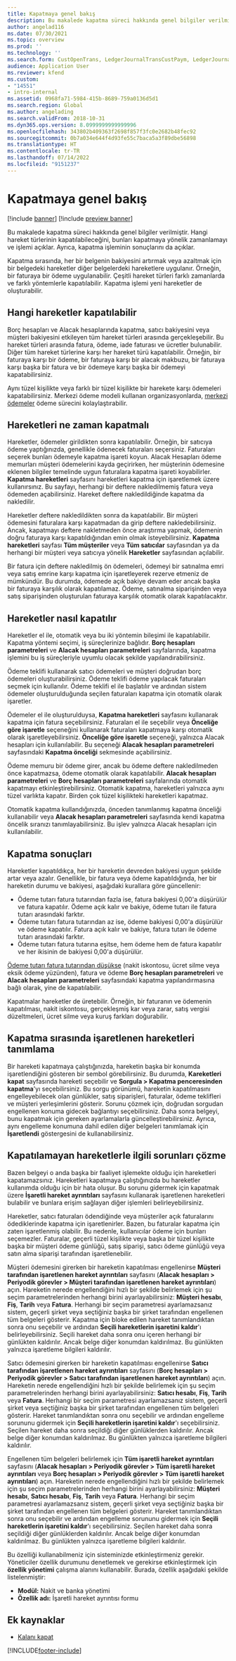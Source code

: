 ```yaml
---
title: Kapatmaya genel bakış
description: Bu makalede kapatma süreci hakkında genel bilgiler verilmiştir. Hangi hareket türlerinin kapatılabileceğini, bunları kapatmaya yönelik zamanlamayı ve işlemi açıklar. Ayrıca, kapatma işleminin sonuçlarını da açıklar.
author: angelad116
ms.date: 07/30/2021
ms.topic: overview
ms.prod: ''
ms.technology: ''
ms.search.form: CustOpenTrans, LedgerJournalTransCustPaym, LedgerJournalTransVendPaym, VendOpenTrans
audience: Application User
ms.reviewer: kfend
ms.custom:
- "14551"
- intro-internal
ms.assetid: 0968fa71-5984-415b-8689-759a0136d5d1
ms.search.region: Global
ms.author: angelading
ms.search.validFrom: 2018-10-31
ms.dyn365.ops.version: 8.0999999999999996
ms.openlocfilehash: 343802b409363f2698f857f3fc0e2682b48fec92
ms.sourcegitcommit: 0b7a034e644f4d93fe55c7baca5a3f89dbe56898
ms.translationtype: HT
ms.contentlocale: tr-TR
ms.lasthandoff: 07/14/2022
ms.locfileid: "9151237"
---
```

# <a name="settlement-overview"></a>Kapatmaya genel bakış

[!include [banner](../includes/banner.md)]
[!include [preview banner](../includes/preview-banner.md)]


Bu makalede kapatma süreci hakkında genel bilgiler verilmiştir. Hangi hareket türlerinin kapatılabileceğini, bunları kapatmaya yönelik zamanlamayı ve işlemi açıklar. Ayrıca, kapatma işleminin sonuçlarını da açıklar.

Kapatma sırasında, her bir belgenin bakiyesini artırmak veya azaltmak için bir belgedeki hareketler diğer belgelerdeki hareketlere uygulanır. Örneğin, bir faturaya bir ödeme uygulanabilir. Çeşitli hareket türleri farklı zamanlarda ve farklı yöntemlerle kapatılabilir. Kapatma işlemi yeni hareketler de oluşturabilir.

## <a name="what-transactions-can-be-settled"></a>Hangi hareketler kapatılabilir

Borç hesapları ve Alacak hesaplarında kapatma, satıcı bakiyesini veya müşteri bakiyesini etkileyen tüm hareket türleri arasında gerçekleşebilir. Bu hareket türleri arasında fatura, ödeme, iade faturası ve ücretler bulunabilir. Diğer tüm hareket türlerine karşı her hareket türü kapatılabilir. Örneğin, bir faturaya karşı bir ödeme, bir faturaya karşı bir alacak makbuzu, bir faturaya karşı başka bir fatura ve bir ödemeye karşı başka bir ödemeyi kapatabilirsiniz.

Aynı tüzel kişilikte veya farklı bir tüzel kişilikte bir harekete karşı ödemeleri kapatabilirsiniz. Merkezi ödeme modeli kullanan organizasyonlarda, [merkezi ödemeler](set-up-centralized-payments.md) ödeme sürecini kolaylaştırabilir.

## <a name="when-to-settle-transactions"></a>Hareketleri ne zaman kapatmalı

Hareketler, ödemeler girildikten sonra kapatılabilir. Örneğin, bir satıcıya ödeme yaptığınızda, genellikle ödenecek faturaları seçersiniz. Faturaları seçerek bunları ödemeyle kapatma işareti koyun. Alacak Hesapları ödeme memurları müşteri ödemelerini kayda geçirirken, her müşterinin ödemesine eklenen bilgiler temelinde uygun faturalara kapatma işareti koyabilirler. **Kapatma hareketleri** sayfasını hareketleri kapatma için işaretlemek üzere kullanırsınız. Bu sayfayı, herhangi bir deftere nakledilmemiş fatura veya ödemeden açabilirsiniz. Hareket deftere nakledildiğinde kapatma da nakledilir. 

Hareketler deftere nakledildikten sonra da kapatılabilir. Bir müşteri ödemesini faturalara karşı kapatmadan da girip deftere nakledebilirsiniz. Ancak, kapatmayı deftere nakletmeden önce araştırma yapmak, ödemenin doğru faturaya karşı kapatıldığından emin olmak isteyebilirsiniz. **Kapatma hareketleri** sayfası **Tüm müşteriler** veya **Tüm satıcılar** sayfasından ya da herhangi bir müşteri veya satıcıya yönelik **Hareketler** sayfasından açılabilir.

Bir fatura için deftere nakledilmiş ön ödemeleri, ödemeyi bir satınalma emri veya satış emrine karşı kapatma için işaretleyerek rezerve etmeniz de mümkündür. Bu durumda, ödemede açık bakiye devam eder ancak başka bir faturaya karşılık olarak kapatılamaz. Ödeme, satınalma siparişinden veya satış siparişinden oluşturulan faturaya karşılık otomatik olarak kapatılacaktır.

## <a name="how-to-settle-transactions"></a>Hareketler nasıl kapatılır

Hareketler el ile, otomatik veya bu iki yöntemin bileşimi ile kapatılabilir. Kapatma yöntemi seçimi, iş süreçlerinize bağlıdır. **Borç hesapları parametreleri** ve **Alacak hesapları parametreleri** sayfalarında, kapatma işlemini bu iş süreçleriyle uyumlu olacak şekilde yapılandırabilirsiniz.

Ödeme teklifi kullanarak satıcı ödemeleri ve müşteri doğrudan borç ödemeleri oluşturabilirsiniz. Ödeme teklifi ödeme yapılacak faturaları seçmek için kullanılır. Ödeme teklifi el ile başlatılır ve ardından sistem ödemeler oluşturulduğunda seçilen faturaları kapatma için otomatik olarak işaretler.

Ödemeler el ile oluşturulduysa, **Kapatma hareketleri** sayfasını kullanarak kapatma için fatura seçebilirsiniz. Faturaları el ile seçebilir veya **Önceliğe göre işaretle** seçeneğini kullanarak faturaları kapatmaya karşı otomatik olarak işaretleyebilirsiniz. **Önceliğe göre işaretle** seçeneği, yalnızca Alacak hesapları için kullanılabilir. Bu seçeneği **Alacak hesapları parametreleri** sayfasındaki **Kapatma önceliği** sekmesinde açabilirsiniz.

Ödeme memuru bir ödeme girer, ancak bu ödeme deftere nakledilmeden önce kapatmazsa, ödeme otomatik olarak kapatılabilir. **Alacak hesapları parametreleri** ve **Borç hesapları parametreleri** sayfalarında otomatik kapatmayı etkinleştirebilirsiniz. Otomatik kapatma, hareketleri yalnızca aynı tüzel varlıkta kapatır. Birden çok tüzel kişilikteki hareketleri kapatmaz.

Otomatik kapatma kullandığınızda, önceden tanımlanmış kapatma önceliği kullanabilir veya **Alacak hesapları parametreleri** sayfasında kendi kapatma öncelik sıranızı tanımlayabilirsiniz. Bu işlev yalnızca Alacak hesapları için kullanılabilir.

## <a name="results-of-settlement"></a>Kapatma sonuçları

Hareketler kapatıldıkça, her bir hareketin devreden bakiyesi uygun şekilde artar veya azalır. Genellikle, bir fatura veya ödeme kapatıldığında, her bir hareketin durumu ve bakiyesi, aşağıdaki kurallara göre güncellenir:

- Ödeme tutarı fatura tutarından fazla ise, fatura bakiyesi 0,00'a düşürülür ve fatura kapatılır. Ödeme açık kalır ve bakiye, ödeme tutarı ile fatura tutarı arasındaki farktır.
- Ödeme tutarı fatura tutarından az ise, ödeme bakiyesi 0,00'a düşürülür ve ödeme kapatılır. Fatura açık kalır ve bakiye, fatura tutarı ile ödeme tutarı arasındaki farktır.
- Ödeme tutarı fatura tutarına eşitse, hem ödeme hem de fatura kapatılır ve her ikisinin de bakiyesi 0,00'a düşürülür.

[Ödeme tutarı fatura tutarından düşükse](../accounts-payable/vendor-payments-partial-amount.md) (nakit iskontosu, ücret silme veya eksik ödeme yüzünden), fatura ve ödeme **Borç hesapları parametreleri** ve **Alacak hesapları parametreleri** sayfasındaki kapatma yapılandırmasına bağlı olarak, yine de kapatılabilir.

Kapatmalar hareketler de üretebilir. Örneğin, bir faturanın ve ödemenin kapatılması, nakit iskontosu, gerçekleşmiş kar veya zarar, satış vergisi düzeltmeleri, ücret silme veya kuruş farkları doğurabilir.

## <a name="identifying-marked-transactions-during-settlement"></a>Kapatma sırasında işaretlenen hareketleri tanımlama

Bir hareketi kapatmaya çalıştığınızda, hareketin başka bir konumda işaretlendiğini gösteren bir sembol görebilirsiniz. Bu durumda, **Kareketleri kapat** sayfasında hareketi seçebilir ve **Sorgula \> Kapatma penceresinden kapatma**'yı seçebilirsiniz. Bu sorgu görünümü, hareketin kapatılmasını engelleyebilecek olan günlükler, satış siparişleri, faturalar, ödeme teklifleri ve müşteri yerleşimlerini gösterir. Sorunu çözmek için, doğrudan sorgudan engellenen konuma gidecek bağlantıyı seçebilirsiniz. Daha sonra belgeyi, bunu kapatmak için gereken ayarlamalarla güncelleştirebilirsiniz. Ayrıca, aynı engelleme konumuna dahil edilen diğer belgeleri tanımlamak için **İşaretlendi** göstergesini de kullanabilirsiniz.

## <a name="resolve-issues-with-transactions-that-cant-be-settled"></a>Kapatılamayan hareketlerle ilgili sorunları çözme

Bazen belgeyi o anda başka bir faaliyet işlemekte olduğu için hareketleri kapatamazsınız. Hareketleri kapatmaya çalıştığınızda bu hareketler kullanımda olduğu için bir hata oluşur. Bu sorunu gidermek için kapatmak üzere **İşaretli hareket ayrıntıları** sayfasını kullanarak işaretlenen hareketleri bulabilir ve bunlara erişim sağlayan diğer işlemleri belirleyebilirsiniz.

Hareketler, satıcı faturaları ödendiğinde veya müşteriler açık faturalarını ödediklerinde kapatma için işaretlenirler. Bazen, bu faturalar kapatma için zaten işaretlenmiş olabilir. Bu nedenle, kullanıcılar ödeme için bunları seçemezler. Faturalar, geçerli tüzel kişilikte veya başka bir tüzel kişilikte başka bir müşteri ödeme günlüğü, satış siparişi, satıcı ödeme günlüğü veya satın alma siparişi tarafından işaretlenebilir.

Müşteri ödemesini girerken bir hareketin kapatılması engellenirse **Müşteri tarafından işaretlenen hareket ayrıntıları** sayfasını (**Alacak hesapları \> Periyodik görevler \> Müşteri tarafından işaretlenen hareket ayrıntıları**) açın. Hareketin nerede engellendiğini hızlı bir şekilde belirlemek için şu seçim parametrelerinden herhangi birini ayarlayabilirsiniz: **Müşteri hesabı**, **Fiş**, **Tarih** veya **Fatura**. Herhangi bir seçim parametresi ayarlamazsanız sistem, geçerli şirket veya seçtiğiniz başka bir şirket tarafından engellenen tüm belgeleri gösterir. Kapatma için bloke edilen hareket tanımlandıktan sonra onu seçebilir ve ardından **Seçili hareketlerin işaretini kaldır**'ı belirleyebilirsiniz. Seçili hareket daha sonra onu içeren herhangi bir günlükten kaldırılır. Ancak belge diğer konumdan kaldırılmaz. Bu günlükten yalnızca işaretleme bilgileri kaldırılır.

Satıcı ödemesini girerken bir hareketin kapatılması engellenirse **Satıcı tarafından işaretlenen hareket ayrıntıları** sayfasını (**Borç hesapları \> Periyodik görevler \> Satıcı tarafından işaretlenen hareket ayrıntıları**) açın. Hareketin nerede engellendiğini hızlı bir şekilde belirlemek için şu seçim parametrelerinden herhangi birini ayarlayabilirsiniz: **Satıcı hesabı**, **Fiş**, **Tarih** veya **Fatura**. Herhangi bir seçim parametresi ayarlamazsanız sistem, geçerli şirket veya seçtiğiniz başka bir şirket tarafından engellenen tüm belgeleri gösterir. Hareket tanımlandıktan sonra onu seçebilir ve ardından engelleme sorununu gidermek için **Seçili hareketlerin işaretini kaldır**'ı seçebilirsiniz. Seçilen hareket daha sonra seçildiği diğer günlüklerden kaldırılır. Ancak belge diğer konumdan kaldırılmaz. Bu günlükten yalnızca işaretleme bilgileri kaldırılır.

Engellenen tüm belgeleri belirlemek için **Tüm işaretli hareket ayrıntıları** sayfasını (**Alacak hesapları \> Periyodik görevler \> Tüm işaretli hareket ayrıntıları** veya **Borç hesapları \> Periyodik görevler \> Tüm işaretli hareket ayrıntıları**) açın. Hareketin nerede engellendiğini hızlı bir şekilde belirlemek için şu seçim parametrelerinden herhangi birini ayarlayabilirsiniz: **Müşteri hesabı**, **Satıcı hesabı**, **Fiş**, **Tarih** veya **Fatura**. Herhangi bir seçim parametresi ayarlamazsanız sistem, geçerli şirket veya seçtiğiniz başka bir şirket tarafından engellenen tüm belgeleri gösterir. Hareket tanımlandıktan sonra onu seçebilir ve ardından engelleme sorununu gidermek için **Seçili hareketlerin işaretini kaldır**'ı seçebilirsiniz. Seçilen hareket daha sonra seçildiği diğer günlüklerden kaldırılır. Ancak belge diğer konumdan kaldırılmaz. Bu günlükten yalnızca işaretleme bilgileri kaldırılır.

Bu özelliği kullanabilmeniz için sisteminizde etkinleştirmeniz gerekir. Yöneticiler özellik durumunu denetlemek ve gerekirse etkinleştirmek için **özellik yönetimi** çalışma alanını kullanabilir. Burada, özellik aşağıdaki şekilde listelenmiştir:

- **Modül:** Nakit ve banka yönetimi
- **Özellik adı:** İşaretli hareket ayrıntısı formu

## <a name="additional-resources"></a>Ek kaynaklar

- [Kalanı kapat](settle-remainder.md)

[!INCLUDE[footer-include](../../includes/footer-banner.md)]
